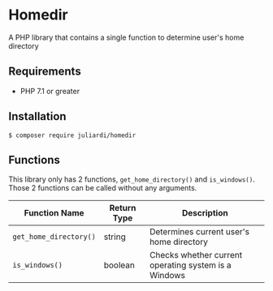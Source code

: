 # Homedir
A PHP library that contains a single function to determine user's home directory

## Requirements
- PHP 7.1 or greater

## Installation
```
$ composer require juliardi/homedir
```

## Functions
This library only has 2 functions, `get_home_directory()` and `is_windows()`. Those 2 functions can be called without any arguments.

| Function Name | Return Type | Description |
|---------------|-------------|-------------|
| `get_home_directory()` | string | Determines current user's home directory |
| `is_windows()`         | boolean | Checks whether current operating system is a Windows |